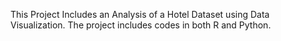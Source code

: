 This Project Includes an Analysis of a Hotel Dataset using Data Visualization.
The project includes codes in both R and Python.
